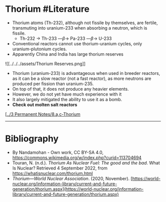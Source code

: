 # Thorium #Literature 
- Thorium atoms (Th-232), although not fissile by themselves, are fertile, transmuting into uranium-233 when absorbing a neutron, which is fissile.
	- Th-232 → Th-233 —$\beta$→ Pa-233 —$\beta$→ U-233
- Conventional reactors cannot use thorium-uranium cycles, only uranium-plutonium cycles.
- Apparently China and India has large thorium reserves

![[../../../assets/Thorium Reserves.png]]

- Thorium (uranium-233) is advantageous when used in breeder reactors, as it can be a slow reactor (not a fast reactor), as more neutrons are produced per fission than uranium-235.
- On top of that, it does not produce any heavier elements.
- However, we do not yet have much experience with it
- It also largely mitigated the ability to use it as a bomb.
- **Check out molten salt reactors**

[[../3 Permanent Notes/8,a,c-Thorium](../3%20Permanent%20Notes/8,a,c-Thorium)

---
# Bibliography
- By Nandamohan - Own work, CC BY-SA 4.0, https://commons.wikimedia.org/w/index.php?curid=113704694
- Touran, N. (n.d.). _Thorium As Nuclear Fuel: The good and the bad_. What Is Nuclear? Retrieved 4 September 2022, from https://whatisnuclear.com/thorium.html
- _Thorium—World Nuclear Association_. (2020, November). [https://world-nuclear.org/information-library/current-and-future-generation/thorium.aspx](https://world-nuclear.org/information-library/current-and-future-generation/thorium.aspx)